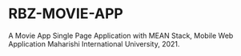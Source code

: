# RBZ-MOVIE-APP
A Movie App Single Page Application with MEAN Stack,
Mobile Web Application
Maharishi International University, 2021.
